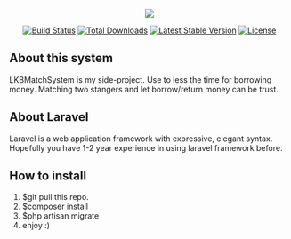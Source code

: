 <p align="center"><img src="https://laravel.com/assets/img/components/logo-laravel.svg"></p>

<p align="center">
<a href="https://travis-ci.org/laravel/framework"><img src="https://travis-ci.org/laravel/framework.svg" alt="Build Status"></a>
<a href="https://packagist.org/packages/laravel/framework"><img src="https://poser.pugx.org/laravel/framework/d/total.svg" alt="Total Downloads"></a>
<a href="https://packagist.org/packages/laravel/framework"><img src="https://poser.pugx.org/laravel/framework/v/stable.svg" alt="Latest Stable Version"></a>
<a href="https://packagist.org/packages/laravel/framework"><img src="https://poser.pugx.org/laravel/framework/license.svg" alt="License"></a>
</p>

## About this system

LKBMatchSystem is my side-project. Use to less the time for borrowing money. Matching two stangers and let borrow/return money can be trust.

## About Laravel

Laravel is a web application framework with expressive, elegant syntax. Hopefully you have 1-2 year experience in using laravel framework before.

## How to install

1. $git pull this repo.
2. $composer install
3. $php artisan migrate
4. enjoy :)


